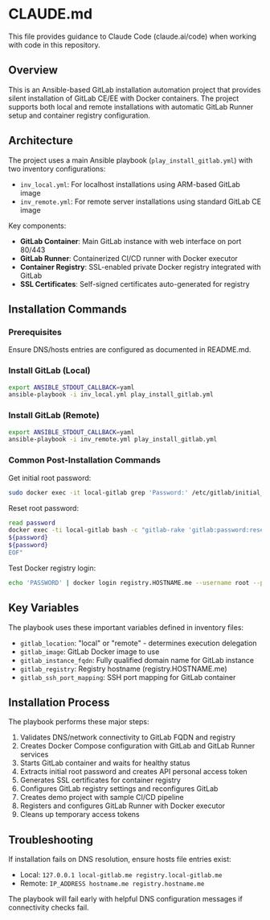 # CLAUDE.md

This file provides guidance to Claude Code (claude.ai/code) when working with code in this repository.

## Overview

This is an Ansible-based GitLab installation automation project that provides silent installation of GitLab CE/EE with Docker containers. The project supports both local and remote installations with automatic GitLab Runner setup and container registry configuration.

## Architecture

The project uses a main Ansible playbook (`play_install_gitlab.yml`) with two inventory configurations:
- `inv_local.yml`: For localhost installations using ARM-based GitLab image
- `inv_remote.yml`: For remote server installations using standard GitLab CE image

Key components:
- **GitLab Container**: Main GitLab instance with web interface on port 80/443
- **GitLab Runner**: Containerized CI/CD runner with Docker executor
- **Container Registry**: SSL-enabled private Docker registry integrated with GitLab
- **SSL Certificates**: Self-signed certificates auto-generated for registry

## Installation Commands

### Prerequisites
Ensure DNS/hosts entries are configured as documented in README.md.

### Install GitLab (Local)
```bash
export ANSIBLE_STDOUT_CALLBACK=yaml
ansible-playbook -i inv_local.yml play_install_gitlab.yml
```

### Install GitLab (Remote)
```bash
export ANSIBLE_STDOUT_CALLBACK=yaml
ansible-playbook -i inv_remote.yml play_install_gitlab.yml
```

### Common Post-Installation Commands

Get initial root password:
```bash
sudo docker exec -it local-gitlab grep 'Password:' /etc/gitlab/initial_root_password
```

Reset root password:
```bash
read password
docker exec -ti local-gitlab bash -c "gitlab-rake 'gitlab:password:reset[root]'<<EOF
${password}
${password}
EOF"
```

Test Docker registry login:
```bash
echo 'PASSWORD' | docker login registry.HOSTNAME.me --username root --password-stdin
```

## Key Variables

The playbook uses these important variables defined in inventory files:
- `gitlab_location`: "local" or "remote" - determines execution delegation
- `gitlab_image`: GitLab Docker image to use
- `gitlab_instance_fqdn`: Fully qualified domain name for GitLab instance
- `gitlab_registry`: Registry hostname (registry.HOSTNAME.me)
- `gitlab_ssh_port_mapping`: SSH port mapping for GitLab container

## Installation Process

The playbook performs these major steps:
1. Validates DNS/network connectivity to GitLab FQDN and registry
2. Creates Docker Compose configuration with GitLab and GitLab Runner services
3. Starts GitLab container and waits for healthy status
4. Extracts initial root password and creates API personal access token
5. Generates SSL certificates for container registry
6. Configures GitLab registry settings and reconfigures GitLab
7. Creates demo project with sample CI/CD pipeline
8. Registers and configures GitLab Runner with Docker executor
9. Cleans up temporary access tokens

## Troubleshooting

If installation fails on DNS resolution, ensure hosts file entries exist:
- Local: `127.0.0.1 local-gitlab.me registry.local-gitlab.me`
- Remote: `IP_ADDRESS hostname.me registry.hostname.me`

The playbook will fail early with helpful DNS configuration messages if connectivity checks fail.